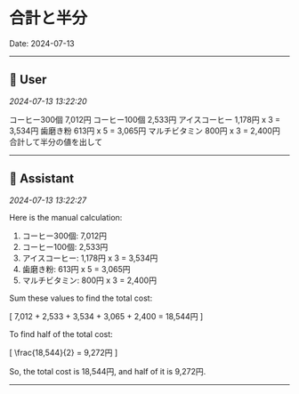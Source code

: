 # 合計と半分

Date: 2024-07-13

---

## 👤 User
*2024-07-13 13:22:20*

コーヒー300個 7,012円
コーヒー100個 2,533円
アイスコーヒー 1,178円 x 3 = 3,534円
歯磨き粉 613円 x 5 = 3,065円
マルチビタミン 800円 x 3 = 2,400円
合計して半分の値を出して

---

## 🤖 Assistant
*2024-07-13 13:22:27*

Here is the manual calculation:

1. コーヒー300個: 7,012円
2. コーヒー100個: 2,533円
3. アイスコーヒー: 1,178円 x 3 = 3,534円
4. 歯磨き粉: 613円 x 5 = 3,065円
5. マルチビタミン: 800円 x 3 = 2,400円

Sum these values to find the total cost:

[ 7,012 + 2,533 + 3,534 + 3,065 + 2,400 = 18,544円 ]

To find half of the total cost:

[ \frac{18,544}{2} = 9,272円 ]

So, the total cost is 18,544円, and half of it is 9,272円.

---

